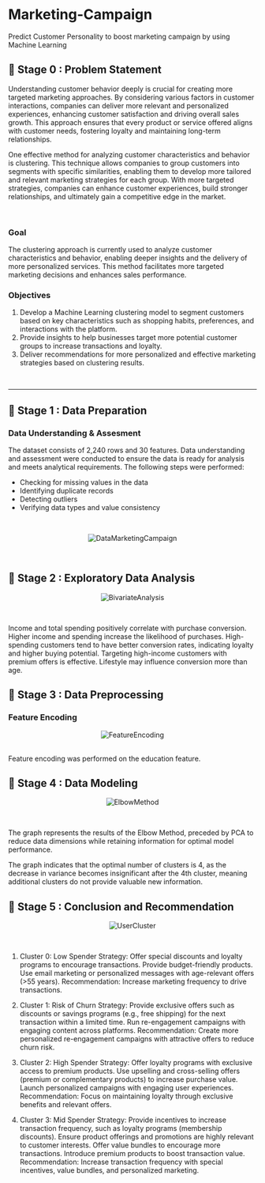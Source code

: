 # Marketing-Campaign
Predict Customer Personality to boost marketing campaign by using Machine Learning
## 📂 **Stage 0 : Problem Statement**
Understanding customer behavior deeply is crucial for creating more targeted marketing approaches. By considering various factors in customer interactions, companies can deliver more relevant and personalized experiences, enhancing customer satisfaction and driving overall sales growth. This approach ensures that every product or service offered aligns with customer needs, fostering loyalty and maintaining long-term relationships.

One effective method for analyzing customer characteristics and behavior is clustering. This technique allows companies to group customers into segments with specific similarities, enabling them to develop more tailored and relevant marketing strategies for each group. With more targeted strategies, companies can enhance customer experiences, build stronger relationships, and ultimately gain a competitive edge in the market.

<br>

### Goal
The clustering approach is currently used to analyze customer characteristics and behavior, enabling deeper insights and the delivery of more personalized services. This method facilitates more targeted marketing decisions and enhances sales performance.

### Objectives
1. Develop a Machine Learning clustering model to segment customers based on key characteristics such as shopping habits, preferences, and interactions with the platform.
2. Provide insights to help businesses target more potential customer groups to increase transactions and loyalty.
3. Deliver recommendations for more personalized and effective marketing strategies based on clustering results.
<br>

---

## 📂 **Stage 1 : Data Preparation**
### Data Understanding & Assesment
The dataset consists of 2,240 rows and 30 features. Data understanding and assessment were conducted to ensure the data is ready for analysis and meets analytical requirements. The following steps were performed:
- Checking for missing values in the data
- Identifying duplicate records
- Detecting outliers
- Verifying data types and value consistency
  
<br>
<p align="center">
<img src="https://github.com/user-attachments/assets/f177d31b-4b4d-4db8-b2fc-b2202bbd0355"
 alt="DataMarketingCampaign">
</p>
<br>


## 📂 **Stage 2 : Exploratory Data Analysis**

<p align="center">
<img src="https://github.com/user-attachments/assets/85a0c50f-4b3f-41c9-b9b0-86bfc4da3225"
 alt="BivariateAnalysis">
</p>
<br>
<p>Income and total spending positively correlate with purchase conversion.
Higher income and spending increase the likelihood of purchases.
High-spending customers tend to have better conversion rates, indicating loyalty and higher buying potential. Targeting high-income customers with premium offers is effective.
Lifestyle may influence conversion more than age.
</p>

## 📂 **Stage 3 : Data Preprocessing**
### Feature Encoding
<p align="center">
<img src="https://github.com/user-attachments/assets/18dcec76-2e1a-4e39-a0ec-a150d76b42ed"
 alt="FeatureEncoding">
</p>
<br>
Feature encoding was performed on the education feature.

## 📂 **Stage 4 : Data Modeling**
<p align="center">
<img src="https://github.com/user-attachments/assets/62d86847-cfde-431b-adc7-c3b1dda7674f"
 alt="ElbowMethod">
</p>
<br>

The graph represents the results of the Elbow Method, preceded by PCA to reduce data dimensions while retaining information for optimal model performance.

The graph indicates that the optimal number of clusters is 4, as the decrease in variance becomes insignificant after the 4th cluster, meaning additional clusters do not provide valuable new information.

## 📂 **Stage 5 : Conclusion and Recommendation**
<p align="center">
<img src="https://github.com/user-attachments/assets/f6c92b9d-a96a-4484-8be8-3ec985f6f275"
alt="UserCluster">
</p>
<br>

1. Cluster 0: Low Spender
Strategy:
Offer special discounts and loyalty programs to encourage transactions. Provide budget-friendly products.
Use email marketing or personalized messages with age-relevant offers (>55 years).
Recommendation: Increase marketing frequency to drive transactions.

2. Cluster 1: Risk of Churn
Strategy:
Provide exclusive offers such as discounts or savings programs (e.g., free shipping) for the next transaction within a limited time.
Run re-engagement campaigns with engaging content across platforms.
Recommendation: Create more personalized re-engagement campaigns with attractive offers to reduce churn risk.

3. Cluster 2: High Spender
Strategy:
Offer loyalty programs with exclusive access to premium products.
Use upselling and cross-selling offers (premium or complementary products) to increase purchase value.
Launch personalized campaigns with engaging user experiences.
Recommendation: Focus on maintaining loyalty through exclusive benefits and relevant offers.

4. Cluster 3: Mid Spender
Strategy:
Provide incentives to increase transaction frequency, such as loyalty programs (membership discounts).
Ensure product offerings and promotions are highly relevant to customer interests.
Offer value bundles to encourage more transactions.
Introduce premium products to boost transaction value.
Recommendation: Increase transaction frequency with special incentives, value bundles, and personalized marketing.

